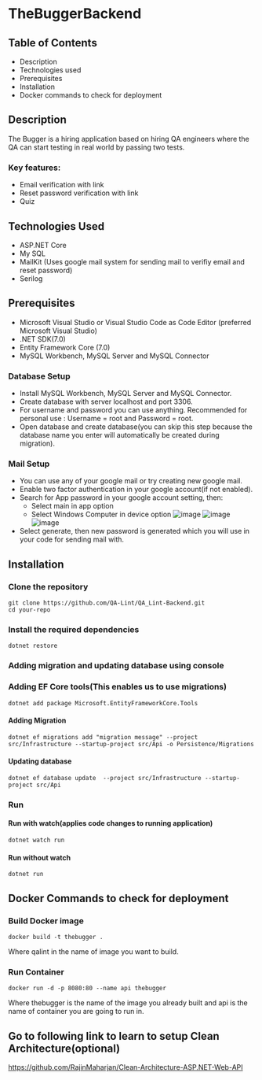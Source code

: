 # TheBuggerBackend
## Table of Contents
- Description
- Technologies used
- Prerequisites
- Installation
- Docker commands to check for deployment
## Description
The Bugger is a hiring application based on hiring QA engineers where the QA can start testing in real world by passing two tests.
### Key features:
- Email verification with link
- Reset password verification with link
- Quiz

## Technologies Used
- ASP.NET Core
- My SQL
- MailKit (Uses google mail system for sending mail to verifiy email and reset password)
- Serilog

## Prerequisites
- Microsoft Visual Studio or Visual Studio Code as Code Editor (preferred Microsoft Visual Studio)
- .NET SDK(7.0)
- Entity Framework Core (7.0)
- MySQL Workbench, MySQL Server and MySQL Connector

### Database Setup
- Install MySQL Workbench, MySQL Server and MySQL Connector.
- Create database with server localhost and port 3306.
- For username and password you can use anything. Recommended for personal use : Username = root and Password = root.
- Open database and create database(you can skip this step because the database name you enter will automatically be created during migration).
  
### Mail Setup
- You can use any of your google mail or try creating new google mail.
- Enable two factor authentication in your google account(if not enabled).
- Search for App password in your google account setting, then:
    - Select main in app option
    - Select Windows Computer in device option
![image](https://github.com/RajinMaharjan/TheBuggerBackend/assets/46868526/2e525dd9-eba2-4841-b538-d767cc853ca8)
![image](https://github.com/RajinMaharjan/TheBuggerBackend/assets/46868526/c1055f08-e56e-423d-a8b6-f8be645c6ae8)
![image](https://github.com/RajinMaharjan/TheBuggerBackend/assets/46868526/c9cad2ce-73b9-4c24-a743-dfb14d311677)
- Select generate, then new password is generated which you will use in your code for sending mail with. 

## Installation
### Clone the repository
    git clone https://github.com/QA-Lint/QA_Lint-Backend.git
    cd your-repo
### Install the required dependencies
    dotnet restore
### Adding migration and updating database using console 
### Adding EF Core tools(This enables us to use migrations)
    dotnet add package Microsoft.EntityFrameworkCore.Tools 
#### Adding Migration
    dotnet ef migrations add "migration message" --project src/Infrastructure --startup-project src/Api -o Persistence/Migrations 
#### Updating database
    dotnet ef database update  --project src/Infrastructure --startup-project src/Api 

### Run 
#### Run with watch(applies code changes to running application)
    dotnet watch run
#### Run without watch
    dotnet run 

## Docker Commands to check for deployment
### Build Docker image
    docker build -t thebugger .
Where qalint in the name of image you want to build.

### Run Container
    docker run -d -p 8080:80 --name api thebugger
Where thebugger is the name of the image you already built and api is the name of container you are going to run in.

## Go to following link to learn to setup Clean Architecture(optional)
https://github.com/RajinMaharjan/Clean-Architecture-ASP.NET-Web-API
